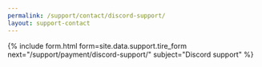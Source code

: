 ```yaml
---
permalink: /support/contact/discord-support/ 
layout: support-contact
---
```


{% include form.html 
    form=site.data.support.tire_form 
    next="/support/payment/discord-support/"
    subject="Discord support" %}